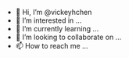 - 👋 Hi, I’m @vickeyhchen
- 👀 I’m interested in ...
- 🌱 I’m currently learning ...
- 💞️ I’m looking to collaborate on ...
- 📫 How to reach me ...

<!---
vickeyhchen/vickeyhchen is a ✨ special ✨ repository because its `README.md` (this file) appears on your GitHub profile.
You can click the Preview link to take a look at your changes.
--->
